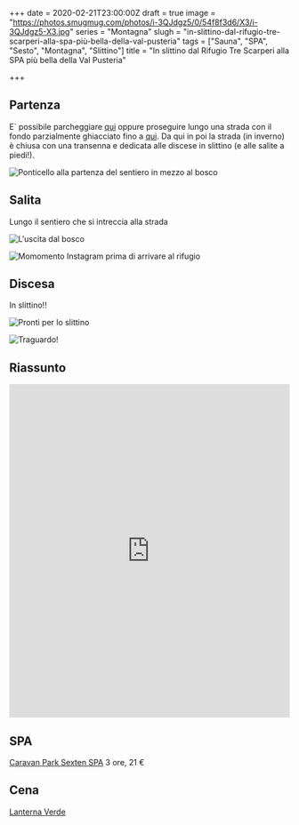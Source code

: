 +++
date = 2020-02-21T23:00:00Z
draft = true
image = "https://photos.smugmug.com/photos/i-3QJdgz5/0/54f8f3d6/X3/i-3QJdgz5-X3.jpg"
series = "Montagna"
slugh = "in-slittino-dal-rifugio-tre-scarperi-alla-spa-più-bella-della-val-pusteria"
tags = ["Sauna", "SPA", "Sesto", "Montagna", "Slittino"]
title = "In slittino dal Rifugio Tre Scarperi alla SPA più bella della Val Pusteria"

+++
## Partenza

E\` possibile parcheggiare [qui](https://goo.gl/maps/7VW3TH4otornwKqZA) oppure proseguire lungo una strada con il fondo parzialmente ghiacciato fino a [qui](https://goo.gl/maps/dyjZEhSVhP2YoGgd6). Da qui in poi la strada (in inverno) è chiusa con una transenna e dedicata alle discese in slittino (e alle salite a piedi!).

![Ponticello alla partenza del sentiero in mezzo al bosco](https://photos.smugmug.com/SpaceTimePoints/2020-02-22-TreScarperi/i-8KnhFT4/0/451f3927/X3/IMG_3194-X3.jpg)



## Salita 

Lungo il sentiero che si intreccia alla strada

![L'uscita dal bosco](https://photos.smugmug.com/SpaceTimePoints/2020-02-22-TreScarperi/i-FgQk23s/0/20358eae/X3/IMG_3210-X3.jpg)

![Momomento Instagram prima di arrivare al rifugio](https://photos.smugmug.com/SpaceTimePoints/2020-02-22-TreScarperi/i-DPrx2qG/0/f449d34a/X3/IMG_3227-X3.jpg)

## Discesa

In slittino!!

![Pronti per lo slittino](https://photos.smugmug.com/SpaceTimePoints/2020-02-22-TreScarperi/i-vdZMfk4/0/4ed6c567/X3/IMG_3240-X3.jpg)

![Traguardo!](https://photos.smugmug.com/SpaceTimePoints/2020-02-22-TreScarperi/i-rS29Q9P/0/8bd6c655/X3/IMG_3247-X3.jpg)


## Riassunto

<iframe src="https://www.komoot.com/tour/114571639/embed?profile=1" width="100%" height="600" frameborder="0" scrolling="no"></iframe>

## SPA

[Caravan Park Sexten SPA](https://www.caravanparksexten.it/en/caravan-park.html) 3 ore, 21 €

## Cena

[Lanterna Verde](https://www.gruenelaterne.it/en/gruene-laterne.html)